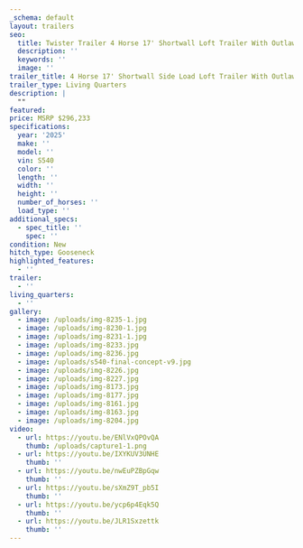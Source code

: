 ```yaml
---
_schema: default
layout: trailers
seo:
  title: Twister Trailer 4 Horse 17' Shortwall Loft Trailer With Outlaw LQ S540
  description: ''
  keywords: ''
  image: ''
trailer_title: 4 Horse 17' Shortwall Side Load Loft Trailer With Outlaw LQ S540
trailer_type: Living Quarters
description: |
  ""
featured:
price: MSRP $296,233
specifications:
  year: '2025'
  make: ''
  model: ''
  vin: S540
  color: ''
  length: ''
  width: ''
  height: ''
  number_of_horses: ''
  load_type: ''
additional_specs:
  - spec_title: ''
    spec: ''
condition: New
hitch_type: Gooseneck
highlighted_features:
  - ''
trailer:
  - ''
living_quarters:
  - ''
gallery:
  - image: /uploads/img-8235-1.jpg
  - image: /uploads/img-8230-1.jpg
  - image: /uploads/img-8231-1.jpg
  - image: /uploads/img-8233.jpg
  - image: /uploads/img-8236.jpg
  - image: /uploads/s540-final-concept-v9.jpg
  - image: /uploads/img-8226.jpg
  - image: /uploads/img-8227.jpg
  - image: /uploads/img-8173.jpg
  - image: /uploads/img-8177.jpg
  - image: /uploads/img-8161.jpg
  - image: /uploads/img-8163.jpg
  - image: /uploads/img-8204.jpg
video:
  - url: https://youtu.be/ENlVxQPOvQA
    thumb: /uploads/capture1-1.png
  - url: https://youtu.be/IXYKUV3UNHE
    thumb: ''
  - url: https://youtu.be/nwEuPZBpGqw
    thumb: ''
  - url: https://youtu.be/sXmZ9T_pb5I
    thumb: ''
  - url: https://youtu.be/ycp6p4Eqk5Q
    thumb: ''
  - url: https://youtu.be/JLR1Sxzettk
    thumb: ''
---
```

